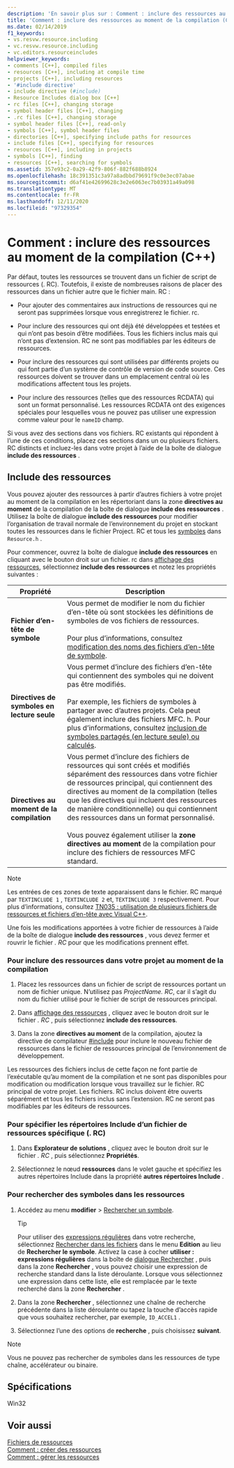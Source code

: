 ```yaml
---
description: 'En savoir plus sur : Comment : inclure des ressources au moment de la compilation (C++)'
title: 'Comment : inclure des ressources au moment de la compilation (C++)'
ms.date: 02/14/2019
f1_keywords:
- vs.resvw.resource.including
- vc.resvw.resource.including
- vc.editors.resourceincludes
helpviewer_keywords:
- comments [C++], compiled files
- resources [C++], including at compile time
- projects [C++], including resources
- '#include directive'
- include directive (#include)
- Resource Includes dialog box [C++]
- rc files [C++], changing storage
- symbol header files [C++], changing
- .rc files [C++], changing storage
- symbol header files [C++], read-only
- symbols [C++], symbol header files
- directories [C++], specifying include paths for resources
- include files [C++], specifying for resources
- resources [C++], including in projects
- symbols [C++], finding
- resources [C++], searching for symbols
ms.assetid: 357e93c2-0a29-42f9-806f-882f688b8924
ms.openlocfilehash: 18c391351c3a97a8adbbd79691f9c0e3ec07abae
ms.sourcegitcommit: d6af41e42699628c3e2e6063ec7b03931a49a098
ms.translationtype: MT
ms.contentlocale: fr-FR
ms.lasthandoff: 12/11/2020
ms.locfileid: "97329354"
---
```

# <a name="how-to-include-resources-at-compile-time-c"></a>Comment : inclure des ressources au moment de la compilation (C++)

Par défaut, toutes les ressources se trouvent dans un fichier de script de ressources (. RC). Toutefois, il existe de nombreuses raisons de placer des ressources dans un fichier autre que le fichier main. RC :

- Pour ajouter des commentaires aux instructions de ressources qui ne seront pas supprimées lorsque vous enregistrerez le fichier. rc.

- Pour inclure des ressources qui ont déjà été développées et testées et qui n’ont pas besoin d’être modifiées. Tous les fichiers inclus mais qui n’ont pas d’extension. RC ne sont pas modifiables par les éditeurs de ressources.

- Pour inclure des ressources qui sont utilisées par différents projets ou qui font partie d’un système de contrôle de version de code source. Ces ressources doivent se trouver dans un emplacement central où les modifications affectent tous les projets.

- Pour inclure des ressources (telles que des ressources RCDATA) qui sont un format personnalisé. Les ressources RCDATA ont des exigences spéciales pour lesquelles vous ne pouvez pas utiliser une expression comme valeur pour le `nameID` champ.

Si vous avez des sections dans vos fichiers. RC existants qui répondent à l’une de ces conditions, placez ces sections dans un ou plusieurs fichiers. RC distincts et incluez-les dans votre projet à l’aide de la boîte de dialogue **include des ressources** .

## <a name="resource-includes"></a>Include des ressources

Vous pouvez ajouter des ressources à partir d’autres fichiers à votre projet au moment de la compilation en les répertoriant dans la zone **directives au moment** de la compilation de la boîte de dialogue **include des ressources** . Utilisez la boîte de dialogue **include des ressources** pour modifier l’organisation de travail normale de l’environnement du projet en stockant toutes les ressources dans le fichier Project. RC et tous les [symboles](../windows/symbols-resource-identifiers.md) dans `Resource.h` .

Pour commencer, ouvrez la boîte de dialogue **include des ressources** en cliquant avec le bouton droit sur un fichier. rc dans [affichage des ressources](how-to-create-a-resource-script-file.md#create-resources), sélectionnez **include des ressources** et notez les propriétés suivantes :

| Propriété | Description |
|---|---|
| **Fichier d’en-tête de symbole** | Vous permet de modifier le nom du fichier d’en-tête où sont stockées les définitions de symboles de vos fichiers de ressources.<br/><br/>Pour plus d’informations, consultez [modification des noms des fichiers d’en-tête de symbole](./changing-a-symbol-or-symbol-name-id.md). |
| **Directives de symboles en lecture seule** | Vous permet d’inclure des fichiers d’en-tête qui contiennent des symboles qui ne doivent pas être modifiés.<br/><br/>Par exemple, les fichiers de symboles à partager avec d’autres projets. Cela peut également inclure des fichiers MFC. h. Pour plus d’informations, consultez [inclusion de symboles partagés (en lecture seule) ou calculés](./changing-a-symbol-or-symbol-name-id.md). |
| **Directives au moment de la compilation** | Vous permet d’inclure des fichiers de ressources qui sont créés et modifiés séparément des ressources dans votre fichier de ressources principal, qui contiennent des directives au moment de la compilation (telles que les directives qui incluent des ressources de manière conditionnelle) ou qui contiennent des ressources dans un format personnalisé.<br/><br/>Vous pouvez également utiliser la **zone directives au moment** de la compilation pour inclure des fichiers de ressources MFC standard. |

> [!NOTE]
> Les entrées de ces zones de texte apparaissent dans le fichier. RC marqué par `TEXTINCLUDE 1` , `TEXTINCLUDE 2` et, `TEXTINCLUDE 3` respectivement. Pour plus d’informations, consultez [TN035 : utilisation de plusieurs fichiers de ressources et fichiers d’en-tête avec Visual C++](../mfc/tn035-using-multiple-resource-files-and-header-files-with-visual-cpp.md).

Une fois les modifications apportées à votre fichier de ressources à l’aide de la boîte de dialogue **include des ressources** , vous devez fermer et rouvrir le fichier *. RC* pour que les modifications prennent effet.

### <a name="to-include-resources-in-your-project-at-compile-time"></a>Pour inclure des ressources dans votre projet au moment de la compilation

1. Placez les ressources dans un fichier de script de ressources portant un nom de fichier unique. N’utilisez pas *ProjectName. RC*, car il s’agit du nom du fichier utilisé pour le fichier de script de ressources principal.

1. Dans [affichage des ressources](how-to-create-a-resource-script-file.md#create-resources) , cliquez avec le bouton droit sur le fichier *. RC* , puis sélectionnez **include des ressources**.

1. Dans la zone **directives au moment** de la compilation, ajoutez la directive de compilateur [#include](../preprocessor/hash-include-directive-c-cpp.md) pour inclure le nouveau fichier de ressources dans le fichier de ressources principal de l’environnement de développement.

Les ressources des fichiers inclus de cette façon ne font partie de l’exécutable qu’au moment de la compilation et ne sont pas disponibles pour modification ou modification lorsque vous travaillez sur le fichier. RC principal de votre projet. Les fichiers. RC inclus doivent être ouverts séparément et tous les fichiers inclus sans l’extension. RC ne seront pas modifiables par les éditeurs de ressources.

### <a name="to-specify-include-directories-for-a-specific-resource-rc-file"></a>Pour spécifier les répertoires Include d’un fichier de ressources spécifique (. RC)

1. Dans **Explorateur de solutions** , cliquez avec le bouton droit sur le fichier *. RC* , puis sélectionnez **Propriétés**.

1. Sélectionnez le nœud **ressources** dans le volet gauche et spécifiez les autres répertoires Include dans la propriété **autres répertoires Include** .

### <a name="to-find-symbols-in-resources"></a>Pour rechercher des symboles dans les ressources

1. Accédez au menu **modifier**  >  [Rechercher un symbole](/visualstudio/ide/go-to).

   > [!TIP]
   > Pour utiliser des [expressions régulières](/visualstudio/ide/using-regular-expressions-in-visual-studio) dans votre recherche, sélectionnez [Rechercher dans les fichiers](/visualstudio/ide/reference/find-command) dans le menu **Edition** au lieu de **Rechercher le symbole**. Activez la case à cocher **utiliser : expressions régulières** dans la boîte de [dialogue Rechercher](/visualstudio/ide/finding-and-replacing-text) , puis dans la zone **Rechercher** , vous pouvez choisir une expression de recherche standard dans la liste déroulante. Lorsque vous sélectionnez une expression dans cette liste, elle est remplacée par le texte recherché dans la zone **Rechercher** .

1. Dans la zone **Rechercher** , sélectionnez une chaîne de recherche précédente dans la liste déroulante ou tapez la touche d’accès rapide que vous souhaitez rechercher, par exemple, `ID_ACCEL1` .

1. Sélectionnez l’une des options de **recherche** , puis choisissez **suivant**.

> [!NOTE]
> Vous ne pouvez pas rechercher de symboles dans les ressources de type chaîne, accélérateur ou binaire.

## <a name="requirements"></a>Spécifications

Win32

## <a name="see-also"></a>Voir aussi

[Fichiers de ressources](../windows/resource-files-visual-studio.md)<br/>
[Comment : créer des ressources](../windows/how-to-create-a-resource-script-file.md)<br/>
[Comment : gérer les ressources](../windows/how-to-copy-resources.md)<br/>
